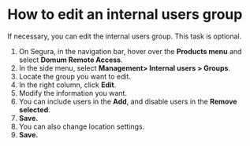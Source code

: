 # How to edit an internal users group

If necessary, you can edit the internal users group. This task is optional.

1. On Segura, in the navigation bar, hover over the **Products menu** and select **Domum Remote Access**. 
2. In the side menu, select **Management> Internal users > Groups**.   
3. Locate the group you want to edit.   
4. In the right column, click **Edit**.   
5. Modify the information you want.  
6. You can include users in the **Add**, and disable users in the **Remove selected**.   
7. **Save.**  
8. You can also change location settings.   
9. **Save.**  
   

